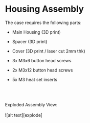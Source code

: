 # Housing Assembly
The case requires the following parts:

* Main Housing (3D print)
* Spacer (3D print)
* Cover (3D print / laser cut 2mm thk)

* 3x M3x6 button head screws
* 2x M3x12 button head screws
* 5x M3 heat set inserts

</br>
</br>
</br>
Exploded Assembly View:</br>
</br>
![alt text][explode]

[explode]: https://github.com/WillN5/GR-Yaris-Startup-Controller/blob/main/V1.0/Pics/Assembly%20Explode.png
